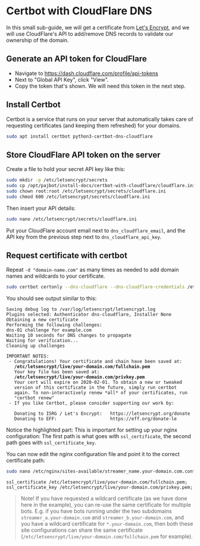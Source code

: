 # Certbot with CloudFlare DNS

In this small sub-guide, we will get a certificate from [Let's Encrypt](https://letsencrypt.org/), and we will use CloudFlare's API to add/remove DNS records to validate our ownership of the domain.

## Generate an API token for CloudFlare

<!--
This is commented out for now.
Generating API tokens like this would be better in the future, but the CloudFlare DNS Certbot plugin does not support it as of the time of writing this guide.
Once the feature is implemented (track https://github.com/certbot/certbot/issues/7252) **and** the release is in debian stable, we can switch to this version

- Navigate to https://dash.cloudflare.com/profile/api-tokens
- Under "API Tokens", click "Create Token"
- Enter a descriptive token name, e.g. "Certbot on my-server-name"
- In the "Permissions" row, select "Zone", "DNS", "Edit"
- In the "Zone Resources" row, select "Include", "Specific Zone", and select the domain you want to get the certificate for
- If you want your server to get access to more than one domain only, click "Add More" under "Zone Resources" and repeat for other zones.
- Click "Continue to Summary" when you're done, and verify what it shows is what you want
- Click "Create Token" to finally get your token!
- On the final page, copy the token and temporarily store it somewhere safe, or keep the page open. We will need this token in the next step.
-->

- Navigate to https://dash.cloudflare.com/profile/api-tokens
- Next to "Global API Key", click "View".
- Copy the token that's shown. We will need this token in the next step.

## Install Certbot

Certbot is a service that runs on your server that automatically takes care of requesting certificates (and keeping them refreshed) for your domains.

```bash
sudo apt install certbot python3-certbot-dns-cloudflare
```

## Store CloudFlare API token on the server

Create a file to hold your secret API key like this:

```bash
sudo mkdir -p /etc/letsencrypt/secrets
sudo cp /opt/pajbot/install-docs/certbot-with-cloudflare/cloudflare.ini /etc/letsencrypt/secrets/cloudflare.ini
sudo chown root:root /etc/letsencrypt/secrets/cloudflare.ini
sudo chmod 600 /etc/letsencrypt/secrets/cloudflare.ini
```

Then insert your API details:

```bash
sudo nano /etc/letsencrypt/secrets/cloudflare.ini
```

Put your CloudFlare account email next to `dns_cloudflare_email`, and the API key from the previous step next to `dns_cloudflare_api_key`.

## Request certificate with certbot

Repeat `-d "domain-name.com"` as many times as needed to add domain names and wildcards to your certificate.

```bash
sudo certbot certonly --dns-cloudflare --dns-cloudflare-credentials /etc/letsencrypt/secrets/cloudflare.ini -d "your-domain.com" -d "*.your-domain.com" --post-hook "systemctl reload nginx"
```

You should see output similar to this:

<pre><code>Saving debug log to /var/log/letsencrypt/letsencrypt.log
Plugins selected: Authenticator dns-cloudflare, Installer None
Obtaining a new certificate
Performing the following challenges:
dns-01 challenge for example.com
Waiting 10 seconds for DNS changes to propagate
Waiting for verification...
Cleaning up challenges

IMPORTANT NOTES:
 - Congratulations! Your certificate and chain have been saved at:
   <b>/etc/letsencrypt/live/your-domain.com/fullchain.pem</b>
   Your key file has been saved at:
   <b>/etc/letsencrypt/live/your-domain.com/privkey.pem</b>
   Your cert will expire on 2020-02-01. To obtain a new or tweaked
   version of this certificate in the future, simply run certbot
   again. To non-interactively renew *all* of your certificates, run
   "certbot renew"
 - If you like Certbot, please consider supporting our work by:

   Donating to ISRG / Let's Encrypt:   https://letsencrypt.org/donate
   Donating to EFF:                    https://eff.org/donate-le</code></pre>

Notice the highlighted part: This is important for setting up your nginx configuration: The first path is what goes with `ssl_certificate`, the second path goes with `ssl_certificate_key`.

You can now edit the nginx configuration file and point it to the correct certificate path:

```bash
sudo nano /etc/nginx/sites-available/streamer_name.your-domain.com.conf
```

```
ssl_certificate /etc/letsencrypt/live/your-domain.com/fullchain.pem;
ssl_certificate_key /etc/letsencrypt/live/your-domain.com/privkey.pem;
```

> Note! If you have requested a wildcard certificate (as we have done here in the example), you can re-use the same certificate for multiple bots. E.g. if you have bots running under the two subdomains `streamer_a.your-domain.com` and `streamer_b.your-domain.com`, and you have a wildcard certificate for `*.your-domain.com`, then both these site configurations can share the same certificate (`/etc/letsencrypt/live/your-domain.com/fullchain.pem` for example).
